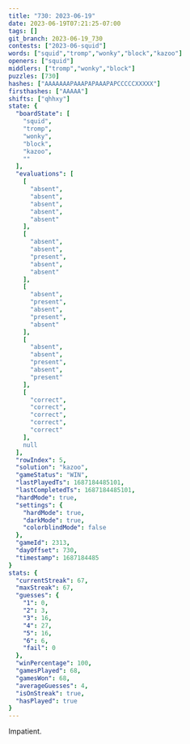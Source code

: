 ```yaml
---
title: "730: 2023-06-19"
date: 2023-06-19T07:21:25-07:00
tags: []
git_branch: 2023-06-19_730
contests: ["2023-06-squid"]
words: ["squid","tromp","wonky","block","kazoo"]
openers: ["squid"]
middlers: ["tromp","wonky","block"]
puzzles: [730]
hashes: ["AAAAAAAPAAAPAPAAAPAPCCCCCXXXXX"]
firsthashes: ["AAAAA"]
shifts: ["qhhxy"]
state: {
  "boardState": [
    "squid",
    "tromp",
    "wonky",
    "block",
    "kazoo",
    ""
  ],
  "evaluations": [
    [
      "absent",
      "absent",
      "absent",
      "absent",
      "absent"
    ],
    [
      "absent",
      "absent",
      "present",
      "absent",
      "absent"
    ],
    [
      "absent",
      "present",
      "absent",
      "present",
      "absent"
    ],
    [
      "absent",
      "absent",
      "present",
      "absent",
      "present"
    ],
    [
      "correct",
      "correct",
      "correct",
      "correct",
      "correct"
    ],
    null
  ],
  "rowIndex": 5,
  "solution": "kazoo",
  "gameStatus": "WIN",
  "lastPlayedTs": 1687184485101,
  "lastCompletedTs": 1687184485101,
  "hardMode": true,
  "settings": {
    "hardMode": true,
    "darkMode": true,
    "colorblindMode": false
  },
  "gameId": 2313,
  "dayOffset": 730,
  "timestamp": 1687184485
}
stats: {
  "currentStreak": 67,
  "maxStreak": 67,
  "guesses": {
    "1": 0,
    "2": 3,
    "3": 16,
    "4": 27,
    "5": 16,
    "6": 6,
    "fail": 0
  },
  "winPercentage": 100,
  "gamesPlayed": 68,
  "gamesWon": 68,
  "averageGuesses": 4,
  "isOnStreak": true,
  "hasPlayed": true
}
---
```

<!-- more -->
Impatient.
